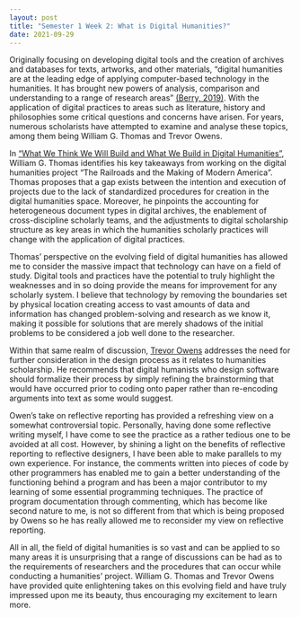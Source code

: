 ```yaml
---
layout: post
title: "Semester 1 Week 2: What is Digital Humanities?"
date: 2021-09-29
---
```

<style>
div{
  text-align: justify;
  text-justify: inter-word;
}
</style>

Originally focusing on developing digital tools and the creation of archives and databases for texts, artworks, and other materials, “digital humanities are at the leading edge of applying computer-based technology in the humanities. It has brought new powers of analysis, comparison and understanding to a range of research areas” [(Berry, 2019)][Berry-ref].  With the application of digital practices to areas such as literature, history and philosophies some critical questions and concerns have arisen. For years, numerous scholarists have attempted to examine and analyse these topics, among them being William G. Thomas and Trevor Owens.

In [“What We Think We Will Build and What We Build in Digital Humanities”][William-ref], William G. Thomas identifies his key takeaways from working on the digital humanities project “The Railroads and the Making of Modern America”. Thomas proposes that a gap exists between the intention and execution of projects due to the lack of standardized procedures for creation in the digital humanities space. Moreover, he pinpoints the accounting for heterogeneous document types in digital archives, the enablement of cross-discipline scholarly teams, and the adjustments to digital scholarship structure as key areas in which the humanities scholarly practices will change with the application of digital practices.

Thomas’ perspective on the evolving field of digital humanities has allowed me to consider the massive impact that technology can have on a field of study. Digital tools and practices have the potential to truly highlight the weaknesses and in so doing provide the means for improvement for any scholarly system.  I believe that technology by removing the boundaries set by physical location creating access to vast amounts of data and information has changed problem-solving and research as we know it, making it possible for solutions that are merely shadows of the initial problems to be considered a job well done to the researcher.

Within that same realm of discussion, [Trevor Owens][Trevor-ref] addresses the need for further consideration in the design process as it relates to humanities scholarship. He recommends that digital humanists who design software should formalize their process by simply refining the brainstorming that would have occurred prior to coding onto paper rather than re-encoding arguments into text as some would suggest.

Owen’s take on reflective reporting has provided a refreshing view on a somewhat controversial topic. Personally, having done some reflective writing myself, I have come to see the practice as a rather tedious one to be avoided at all cost. However, by shining a light on the benefits of reflective reporting to reflective designers, I have been able to make parallels to my own experience.  For instance, the comments written into pieces of code by other programmers has enabled me to gain a better understanding of the functioning behind a program and has been a major contributor to my learning of some essential programming techniques. The practice of program documentation through commenting, which has become like second nature to me, is not so different from that which is being proposed by Owens so he has really allowed me to reconsider my view on reflective reporting.

All in all, the field of digital humanities is so vast and can be applied to so many areas it is unsurprising that a range of discussions can be had as to the requirements of researchers and the procedures that can occur while conducting a humanities’ project. William G. Thomas and Trevor Owens have provided quite enlightening takes on this evolving field and have truly impressed upon me its beauty, thus encouraging my excitement to learn more.

[Berry-ref]: https://www.thebritishacademy.ac.uk/blog/what-are-digital-humanities/
[William-ref]: http://journalofdigitalhumanities.org/1-1/what-we-think-we-will-build-and-what-we-build-in-digital-humanities-by-will-thomas/
[Trevor-ref]: http://journalofdigitalhumanities.org/1-1/please-write-it-down-by-trevor-owens/
